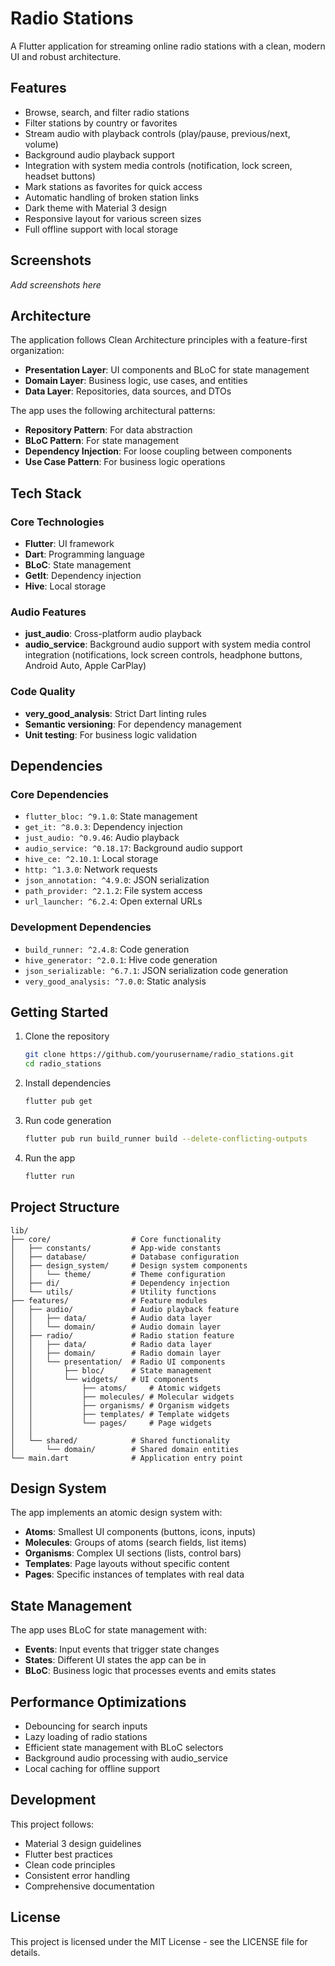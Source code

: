 # Radio Stations

A Flutter application for streaming online radio stations with a clean, modern UI and robust architecture.

## Features

- Browse, search, and filter radio stations
- Filter stations by country or favorites
- Stream audio with playback controls (play/pause, previous/next, volume)
- Background audio playback support
- Integration with system media controls (notification, lock screen, headset buttons)
- Mark stations as favorites for quick access
- Automatic handling of broken station links
- Dark theme with Material 3 design
- Responsive layout for various screen sizes
- Full offline support with local storage

## Screenshots

*Add screenshots here*

## Architecture

The application follows Clean Architecture principles with a feature-first organization:

- **Presentation Layer**: UI components and BLoC for state management
- **Domain Layer**: Business logic, use cases, and entities
- **Data Layer**: Repositories, data sources, and DTOs

The app uses the following architectural patterns:
- **Repository Pattern**: For data abstraction
- **BLoC Pattern**: For state management
- **Dependency Injection**: For loose coupling between components
- **Use Case Pattern**: For business logic operations

## Tech Stack

### Core Technologies
- **Flutter**: UI framework
- **Dart**: Programming language
- **BLoC**: State management
- **GetIt**: Dependency injection
- **Hive**: Local storage

### Audio Features
- **just_audio**: Cross-platform audio playback
- **audio_service**: Background audio support with system media control integration (notifications, lock screen controls, headphone buttons, Android Auto, Apple CarPlay)

### Code Quality
- **very_good_analysis**: Strict Dart linting rules
- **Semantic versioning**: For dependency management
- **Unit testing**: For business logic validation

## Dependencies

### Core Dependencies
- `flutter_bloc: ^9.1.0`: State management
- `get_it: ^8.0.3`: Dependency injection
- `just_audio: ^0.9.46`: Audio playback
- `audio_service: ^0.18.17`: Background audio support
- `hive_ce: ^2.10.1`: Local storage
- `http: ^1.3.0`: Network requests
- `json_annotation: ^4.9.0`: JSON serialization
- `path_provider: ^2.1.2`: File system access
- `url_launcher: ^6.2.4`: Open external URLs

### Development Dependencies
- `build_runner: ^2.4.8`: Code generation
- `hive_generator: ^2.0.1`: Hive code generation
- `json_serializable: ^6.7.1`: JSON serialization code generation
- `very_good_analysis: ^7.0.0`: Static analysis

## Getting Started

1. Clone the repository
   ```bash
   git clone https://github.com/yourusername/radio_stations.git
   cd radio_stations
   ```

2. Install dependencies
   ```bash
   flutter pub get
   ```

3. Run code generation
   ```bash
   flutter pub run build_runner build --delete-conflicting-outputs
   ```

4. Run the app
   ```bash
   flutter run
   ```

## Project Structure

```
lib/
├── core/                  # Core functionality
│   ├── constants/         # App-wide constants
│   ├── database/          # Database configuration
│   ├── design_system/     # Design system components
│   │   └── theme/         # Theme configuration
│   ├── di/                # Dependency injection
│   └── utils/             # Utility functions
├── features/              # Feature modules
│   ├── audio/             # Audio playback feature
│   │   ├── data/          # Audio data layer
│   │   └── domain/        # Audio domain layer
│   ├── radio/             # Radio station feature
│   │   ├── data/          # Radio data layer
│   │   ├── domain/        # Radio domain layer
│   │   └── presentation/  # Radio UI components
│   │       ├── bloc/      # State management
│   │       └── widgets/   # UI components
│   │           ├── atoms/     # Atomic widgets
│   │           ├── molecules/ # Molecular widgets
│   │           ├── organisms/ # Organism widgets
│   │           ├── templates/ # Template widgets
│   │           └── pages/     # Page widgets
│   │
│   └── shared/            # Shared functionality
│       └── domain/        # Shared domain entities
└── main.dart              # Application entry point
```

## Design System

The app implements an atomic design system with:

- **Atoms**: Smallest UI components (buttons, icons, inputs)
- **Molecules**: Groups of atoms (search fields, list items)
- **Organisms**: Complex UI sections (lists, control bars)
- **Templates**: Page layouts without specific content
- **Pages**: Specific instances of templates with real data

## State Management

The app uses BLoC for state management with:
- **Events**: Input events that trigger state changes
- **States**: Different UI states the app can be in
- **BLoC**: Business logic that processes events and emits states

## Performance Optimizations

- Debouncing for search inputs
- Lazy loading of radio stations
- Efficient state management with BLoC selectors
- Background audio processing with audio_service
- Local caching for offline support

## Development

This project follows:
- Material 3 design guidelines
- Flutter best practices
- Clean code principles
- Consistent error handling
- Comprehensive documentation

## License

This project is licensed under the MIT License - see the LICENSE file for details.